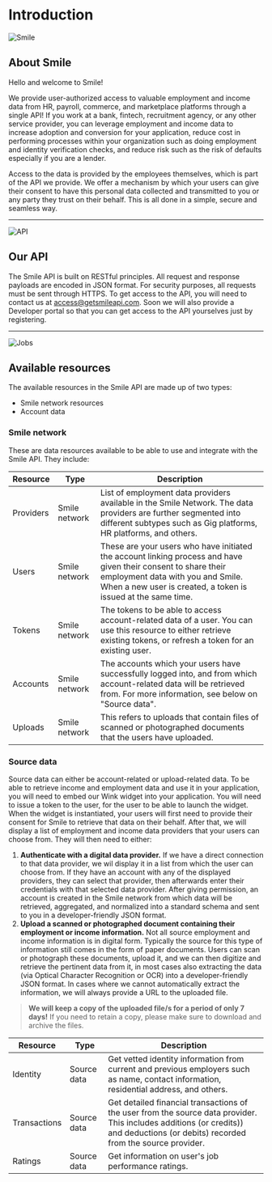 # Introduction


<!-- focus: false -->
![Smile](https://img.icons8.com/material-outlined/50/000000/smiling.png)


##  About Smile
Hello and welcome to Smile! 

We provide user-authorized access to valuable employment and income data from HR, payroll, commerce, and marketplace platforms through a single API! If you work at a bank, fintech, recruitment agency, or any other service provider, you can leverage employment and income data to increase adoption and conversion for your application, reduce cost in performing processes within your organization such as doing employment and identity verification checks, and reduce risk such as the risk of defaults especially if you are a lender. 

Access to the data is provided by the employees themselves, which is part of the API we provide. We offer a mechanism by which your users can give their consent to have this personal data collected and transmitted to you or any party they trust on their behalf. This is all done in a simple, secure and seamless way. 

---
<!-- focus: false -->
![API](https://img.icons8.com/glyph-neue/50/000000/api.png)


##  Our API
The Smile API is built on RESTful principles. All request and response payloads are encoded in JSON format. For security purposes, all requests must be sent through HTTPS. To get access to the API, you will need to contact us at access@getsmileapi.com. Soon we will also provide a Developer portal so that you can get access to the API yourselves just by registering.

---
<!-- focus: false -->
![Jobs](https://img.icons8.com/ios-filled/50/000000/find-matching-job.png)

## Available resources
The available resources in the Smile API are made up of two types: 
- Smile network resources
- Account data

### Smile network
These are data resources available to be able to use and integrate with the Smile API. They include:

| Resource | Type    | Description |
|----------|---------|-------------|
| Providers | Smile network | List of employment data providers available in the Smile Network. The data providers are further segmented into different subtypes such as Gig platforms, HR platforms, and others. |
| Users | Smile network | These are your users who have initiated the account linking process and have given their consent to share their employment data with you and Smile. When a new user is created, a token is issued at the same time. |
| Tokens | Smile network | The tokens to be able to access account-related data of a user. You can use this resource to either retrieve existing tokens, or refresh a token for an existing user. |
| Accounts | Smile network | The accounts which your users have successfully logged into, and from which account-related data will be retrieved from. For more information, see below on "Source data". |
| Uploads | Smile network | This refers to uploads that contain files of scanned or photographed documents that the users have uploaded. |


### Source data
Source data can either be account-related or upload-related data. To be able to retrieve income and employment data and use it in your application, you will need to embed our Wink widget into your application. You will need to issue a token to the user, for the user to be able to launch the widget. When the widget is instantiated, your users will first need to provide their consent for Smile to retrieve that data on their behalf. After that, we will display a list of employment and income data providers that your users can choose from. They will then need to either:

1. **Authenticate with a digital data provider.** If we have a direct connection to that data provider, we wil display it in a list from which the user can choose from. If they have an account with any of the displayed providers, they can select that provider, then afterwards enter their credentials with that selected data provider. After giving permission, an account is created in the Smile network from which data will be retrieved, aggregated, and normalized into a standard schema and sent to you in a developer-friendly JSON format. 
2. **Upload a scanned or photographed document containing their employment or income information.** Not all source employment and income information is in digital form. Typically the source for this type of information still comes in the form of paper documents. Users can scan  or photograph these documents, upload it, and we can then digitize and retrieve the pertinent data from it, in most cases also extracting the data (via Optical Character Recognition or OCR) into a developer-friendly JSON format. In cases where we cannot automatically extract the information, we will always provide a URL to the uploaded file. 

> **We will keep a copy of the uploaded file/s for a period of only 7 days!** If you need to retain a copy, please make sure to download and archive the files.




| Resource | Type    | Description |
|----------|---------|-------------|
| Identity | Source data | Get vetted identity information from current and previous employers such as name, contact information, residential address, and others.|
| Transactions | Source data | Get detailed financial transactions of the user from the source data provider. This includes additions (or credits)) and deductions (or debits) recorded from the source provider. |
| Ratings | Source data | Get information on user's job performance ratings. |  


<!--
| Employments | Source data | Get previous employment information such as the company the user has worked for, job title, tenure and others.|  
| Incomes | Source data | Get previous income information such as gross pay and net pay, as well as other components that make up income.|  
| Documents | Source data | Get documentary information such as their driver's license, national identity card ID, and others.|  
| Assets | Source data | Get information on assets owned or used for their employment such as motor vehicles, motorcycles and others.|  

->
